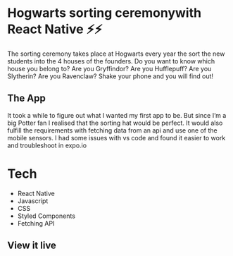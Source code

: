 # Hogwarts sorting ceremonywith React Native ⚡️⚡️

The sorting ceremony takes place at Hogwarts every year the sort the new students into the 4 houses of the founders.
Do you want to know which house you belong to?
Are you Gryffindor? Are you Hufflepuff? Are you Slytherin? Are you Ravenclaw? Shake your phone and you will find out!

## The App

It took a while to figure out what I wanted my first app to be. But since I’m a big Potter fan I realised that the sorting hat would be perfect. It would also fulfill the requirements with fetching data from an api and use one of the mobile sensors.
I had some issues with vs code and found it easier to work and troubleshoot in expo.io

# Tech 

- React Native
- Javascript
- CSS
- Styled Components
- Fetching API

## View it live
